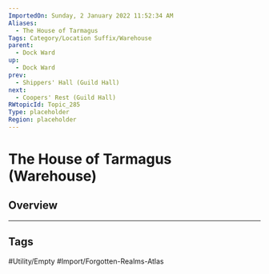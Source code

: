 ```yaml
---
ImportedOn: Sunday, 2 January 2022 11:52:34 AM
Aliases:
  - The House of Tarmagus
Tags: Category/Location Suffix/Warehouse
parent:
  - Dock Ward
up:
  - Dock Ward
prev:
  - Shippers' Hall (Guild Hall)
next:
  - Coopers' Rest (Guild Hall)
RWtopicId: Topic_285
Type: placeholder
Region: placeholder
---
```

# The House of Tarmagus (Warehouse)
## Overview

---
## Tags
#Utility/Empty #Import/Forgotten-Realms-Atlas

